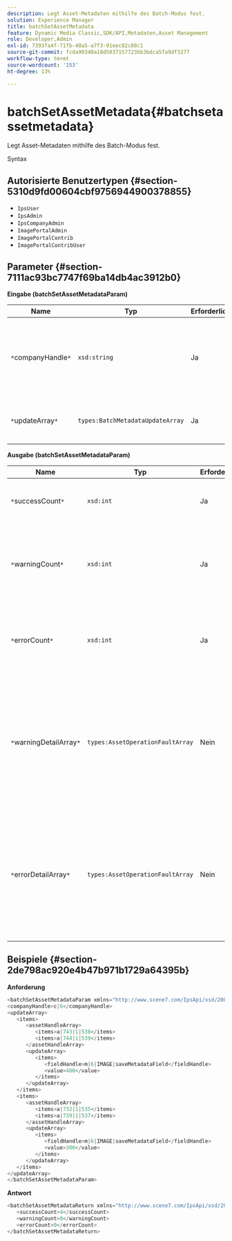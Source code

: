 ```yaml
---
description: Legt Asset-Metadaten mithilfe des Batch-Modus fest.
solution: Experience Manager
title: batchSetAssetMetadata
feature: Dynamic Media Classic,SDK/API,Metadaten,Asset Management
role: Developer,Admin
exl-id: 7393fa4f-71fb-48a5-a7f3-91eec82c88c1
source-git-commit: fcda99340a18d5037157723bb3bdca5fa9df3277
workflow-type: tm+mt
source-wordcount: '153'
ht-degree: 13%

---
```


# batchSetAssetMetadata{#batchsetassetmetadata}

Legt Asset-Metadaten mithilfe des Batch-Modus fest.

Syntax

## Autorisierte Benutzertypen {#section-5310d9fd00604cbf9756944900378855}

* `IpsUser`
* `IpsAdmin`
* `IpsCompanyAdmin`
* `ImagePortalAdmin`
* `ImagePortalContrib`
* `ImagePortalContribUser`

## Parameter {#section-7111ac93bc7747f69ba14db4ac3912b0}

**Eingabe (batchSetAssetMetadataParam)**

| Name | Typ | Erforderlich | Beschreibung |
|---|---|---|---|
| `*`companyHandle`*` | `xsd:string` | Ja | Das Handle für das Unternehmen, dessen Metadaten Sie in einem Batch-Vorgang festlegen möchten. |
| `*`updateArray`*` | `types:BatchMetadataUpdateArray` | Ja | Das Array der auf die Assets angewendeten Metadaten-Aktualisierungen. |

**Ausgabe (batchSetAssetMetadataParam)**

| Name | Typ | Erforderlich | Beschreibung |
|---|---|---|---|
| `*`successCount`*` | `xsd:int` | Ja | Die Anzahl der erfolgreich eingerichteten Metadaten. |
| `*`warningCount`*` | `xsd:int` | Ja | Die Anzahl der Warnungen, die generiert wurden, wenn der Vorgang versucht hat, Metadaten festzulegen. |
| `*`errorCount`*` | `xsd:int` | Ja | Die Anzahl der Fehler, die beim Versuch des Vorgangs generiert wurden, Metadaten festzulegen. |
| `*`warningDetailArray`*` | `types:AssetOperationFaultArray` | Nein | Das Array von Details, die mit den Assets verknüpft sind, die Warnungen generieren, wenn der Vorgang versucht hat, Metadaten für die Assets im Batch-Modus festzulegen. |
| `*`errorDetailArray`*` | `types:AssetOperationFaultArray` | Nein | Das Array von Details, die mit den Assets verknüpft sind, die Fehler generieren, wenn der Vorgang versucht hat, Metadaten für die Assets im Batch-Modus festzulegen. |

## Beispiele {#section-2de798ac920e4b47b971b1729a64395b}

**Anforderung**

```java
<batchSetAssetMetadataParam xmlns="http://www.scene7.com/IpsApi/xsd/2008-01-15">
<companyHandle>c|6</companyHandle>
<updateArray>
   <items>
      <assetHandleArray>
         <items>a|743|1|538</items>
         <items>a|744|1|539</items>
      </assetHandleArray>
      <updateArray>
         <items>
            <fieldHandle>m|6|IMAGE|saveMetadataField</fieldHandle>
            <value>400</value>
         </items>
      </updateArray>
   </items>
   <items>
      <assetHandleArray>
         <items>a|732|1|535</items>
         <items>a|739|1|537</items>
      </assetHandleArray>
      <updateArray>
         <items>
            <fieldHandle>m|6|IMAGE|saveMetadataField</fieldHandle>
            <value>300</value>
         </items>
      </updateArray>
   </items>
</updateArray>
</batchSetAssetMetadataParam>
```

**Antwort**

```java
<batchSetAssetMetadataReturn xmlns="http://www.scene7.com/IpsApi/xsd/2008-01-15">
   <successCount>4</successCount>
   <warningCount>0</warningCount>
   <errorCount>0</errorCount>
</batchSetAssetMetadataReturn>
```
